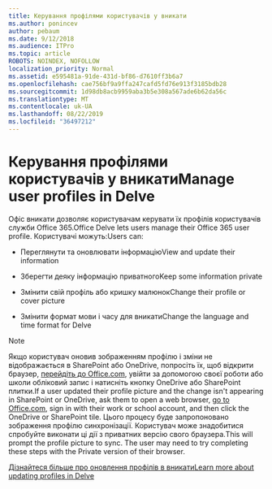 ```yaml
---
title: Керування профілями користувачів у вникати
ms.author: ponincev
author: pebaum
ms.date: 9/12/2018
ms.audience: ITPro
ms.topic: article
ROBOTS: NOINDEX, NOFOLLOW
localization_priority: Normal
ms.assetid: e595481a-91de-431d-bf86-d7610ff3b6a7
ms.openlocfilehash: cae756bf9a9ffa247cafd5fd76e913f3185bdb28
ms.sourcegitcommit: 1d98db8acb9959aba3b5e308a567ade6b62da56c
ms.translationtype: MT
ms.contentlocale: uk-UA
ms.lasthandoff: 08/22/2019
ms.locfileid: "36497212"
---
```

# <a name="manage-user-profiles-in-delve"></a><span data-ttu-id="1b4e9-102">Керування профілями користувачів у вникати</span><span class="sxs-lookup"><span data-stu-id="1b4e9-102">Manage user profiles in Delve</span></span>

<span data-ttu-id="1b4e9-103">Офіс вникати дозволяє користувачам керувати їх профілів користувачів служби Office 365.</span><span class="sxs-lookup"><span data-stu-id="1b4e9-103">Office Delve lets users manage their Office 365 user profile.</span></span> <span data-ttu-id="1b4e9-104">Користувачі можуть:</span><span class="sxs-lookup"><span data-stu-id="1b4e9-104">Users can:</span></span>
  
- <span data-ttu-id="1b4e9-105">Переглянути та оновлювати інформацію</span><span class="sxs-lookup"><span data-stu-id="1b4e9-105">View and update their information</span></span>
    
- <span data-ttu-id="1b4e9-106">Зберегти деяку інформацію приватного</span><span class="sxs-lookup"><span data-stu-id="1b4e9-106">Keep some information private</span></span>
    
- <span data-ttu-id="1b4e9-107">Змінити свій профіль або кришку малюнок</span><span class="sxs-lookup"><span data-stu-id="1b4e9-107">Change their profile or cover picture</span></span>
    
- <span data-ttu-id="1b4e9-108">Змінити формат мови і часу для вникати</span><span class="sxs-lookup"><span data-stu-id="1b4e9-108">Change the language and time format for Delve</span></span>
    
> [!NOTE]
> <span data-ttu-id="1b4e9-109">Якщо користувач оновив зображенням профілю і зміни не відображається в SharePoint або OneDrive, попросіть їх, щоб відкрити браузер, [перейдіть до Office.com](https://www.office.com), увійти за допомогою своєї роботи або школи обліковий запис і натисніть кнопку OneDrive або SharePoint плитки.</span><span class="sxs-lookup"><span data-stu-id="1b4e9-109">If a user updated their profile picture and the change isn't appearing in SharePoint or OneDrive, ask them to open a web browser, [go to Office.com](https://www.office.com), sign in with their work or school account, and then click the OneDrive or SharePoint tile.</span></span> <span data-ttu-id="1b4e9-110">Цього процесу буде запропоновано зображення профілю синхронізації. Користувач може знадобитися спробуйте виконати ці дії з приватних версію свого браузера.</span><span class="sxs-lookup"><span data-stu-id="1b4e9-110">This will prompt the profile picture to sync. The user may need to try completing these steps with the Private version of their browser.</span></span> 
  
[<span data-ttu-id="1b4e9-111">Дізнайтеся більше про оновлення профілів в вникати</span><span class="sxs-lookup"><span data-stu-id="1b4e9-111">Learn more about updating profiles in Delve</span></span>](https://go.microsoft.com/fwlink/?linkid=735070)
  

